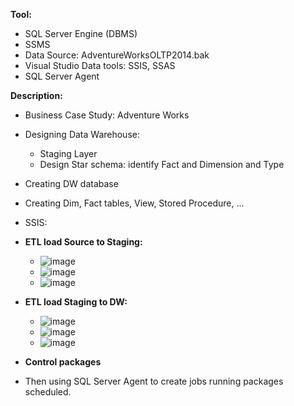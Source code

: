 
<b>Tool:</b>

- SQL Server Engine (DBMS)
- SSMS
- Data Source: AdventureWorksOLTP2014.bak
- Visual Studio Data tools: SSIS, SSAS
- SQL Server Agent

<b>Description:</b>

- Business Case Study: Adventure Works
- Designing Data Warehouse:
    -   Staging Layer
    -   Design Star schema: identify Fact and Dimension and Type
-   Creating DW database
-   Creating Dim, Fact tables, View, Stored Procedure, ...
-   SSIS:
-   <b>ETL load Source to Staging: </b>
    - ![image](https://user-images.githubusercontent.com/59658937/224244013-457f8ffa-2a65-4e64-8279-944d3c47ba67.png)
    - ![image](https://user-images.githubusercontent.com/59658937/224244169-e73f7978-bfb0-439c-bbe4-f02adf0c179b.png)
    - ![image](https://user-images.githubusercontent.com/59658937/224244497-43c6099c-ade5-48f5-bb85-cd433531b4da.png)

-   <b>ETL load Staging to DW: </b>
    - ![image](https://user-images.githubusercontent.com/59658937/224246794-b8a25267-595e-4232-a0fa-929f4d3f6958.png)
    - ![image](https://user-images.githubusercontent.com/59658937/224247024-fa78af6a-c9b4-40f3-9f39-db82eedc0523.png)
    - ![image](https://user-images.githubusercontent.com/59658937/224247111-21bc1332-e916-45f9-807a-aadac11e4c6d.png)

-   <b>Control packages </b>
- Then using SQL Server Agent to create jobs running packages scheduled.
